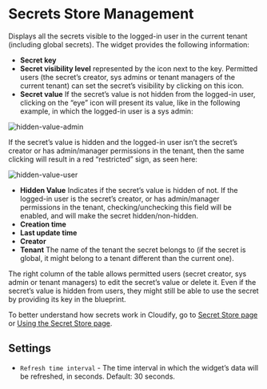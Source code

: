 # Secrets Store Management
Displays all the secrets visible to the logged-in user in the current tenant (including global secrets). The widget provides the following information:

* **Secret key**
* **Secret visibility level** represented by the icon next to the key. Permitted users (the secret’s creator, sys admins or tenant managers of the current tenant) can set the secret’s visibility by clicking on this icon. 
* **Secret value** If the secret’s value is not hidden from the logged-in user, clicking on the “eye” icon will present its value, like in the following example, in which the logged-in user is a sys admin:


![hidden-value-admin](https://docs.cloudify.co/latest/images/ui/widgets/hidden_secret_admin.png)

If the secret’s value is hidden and the logged-in user isn’t the secret’s creator or has admin/manager permissions in the tenant, then the same clicking will result in a red “restricted” sign, as seen here:

![hidden-value-user](https://docs.cloudify.co/latest/images/ui/widgets/hidden_secret_unauth_user.png)


* **Hidden Value** Indicates if the secret’s value is hidden of not. If the logged-in user is the secret’s creator, or has admin/manager permissions in the tenant, checking/unchecking this field will be enabled, and will make the secret hidden/non-hidden. 
* **Creation time**
* **Last update time**
* **Creator**
* **Tenant** The name of the tenant the secret belongs to (if the secret is global, it might belong to a tenant different than the current one). 
 
The right column of the table allows permitted users (secret creator, sys admin or tenant managers) to edit the secret’s value or delete it.
Even if the secret’s value is hidden from users, they might still be able to use the secret by providing its key in the blueprint. 

To better understand how secrets work in Cloudify, go to [Secret Store page](https://docs.cloudify.co/latest/developer/blueprints/spec-secretstore) or [Using the Secret Store page](https://docs.cloudify.co/latest/working_with/manager/using-secrets).


## Settings
 
* `Refresh time interval` - The time interval in which the widget’s data will be refreshed, in seconds. Default: 30 seconds.
